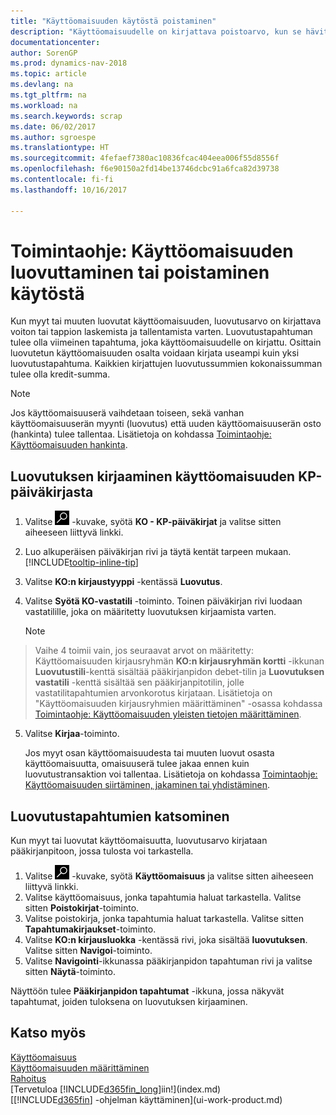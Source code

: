 ```yaml
---
title: "Käyttöomaisuuden käytöstä poistaminen"
description: "Käyttöomaisuudelle on kirjattava poistoarvo, kun se hävitetään, myydään tai poistetaan käytöstä."
documentationcenter: 
author: SorenGP
ms.prod: dynamics-nav-2018
ms.topic: article
ms.devlang: na
ms.tgt_pltfrm: na
ms.workload: na
ms.search.keywords: scrap
ms.date: 06/02/2017
ms.author: sgroespe
ms.translationtype: HT
ms.sourcegitcommit: 4fefaef7380ac10836fcac404eea006f55d8556f
ms.openlocfilehash: f6e90150a2fd14be13746dcbc91a6fca82d39738
ms.contentlocale: fi-fi
ms.lasthandoff: 10/16/2017

---
```

# <a name="how-to-dispose-of-or-retire-fixed-assets"></a>Toimintaohje: Käyttöomaisuuden luovuttaminen tai poistaminen käytöstä
Kun myyt tai muuten luovutat käyttöomaisuuden, luovutusarvo on kirjattava voiton tai tappion laskemista ja tallentamista varten. Luovutustapahtuman tulee olla viimeinen tapahtuma, joka käyttöomaisuudelle on kirjattu. Osittain luovutetun käyttöomaisuuden osalta voidaan kirjata useampi kuin yksi luovutustapahtuma. Kaikkien kirjattujen luovutussummien kokonaissumman tulee olla kredit-summa.  

> [!NOTE]  
>   Jos käyttöomaisuuserä vaihdetaan toiseen, sekä vanhan käyttöomaisuuserän myynti (luovutus) että uuden käyttöomaisuuserän osto (hankinta) tulee tallentaa. Lisätietoja on kohdassa [Toimintaohje: Käyttöomaisuuden hankinta](fa-how-acquire.md).  

## <a name="to-post-a-disposal-from-the-fixed-asset-gl-journal"></a>Luovutuksen kirjaaminen käyttöomaisuuden KP-päiväkirjasta
1. Valitse ![Etsi sivu tai raportti](media/ui-search/search_small.png "Etsi sivu tai raportti -kuvake") -kuvake, syötä **KO - KP-päiväkirjat** ja valitse sitten aiheeseen liittyvä linkki.  
2. Luo alkuperäisen päiväkirjan rivi ja täytä kentät tarpeen mukaan. [!INCLUDE[tooltip-inline-tip](includes/tooltip-inline-tip_md.md)]  
3. Valitse **KO:n kirjaustyyppi** -kentässä **Luovutus**.  
4. Valitse **Syötä KO-vastatili** -toiminto. Toinen päiväkirjan rivi luodaan vastatilille, joka on määritetty luovutuksen kirjaamista varten.  

    > [!NOTE]  
>   Vaihe 4 toimii vain, jos seuraavat arvot on määritetty: Käyttöomaisuuden kirjausryhmän **KO:n kirjausryhmän kortti** -ikkunan **Luovutustili**-kenttä sisältää pääkirjanpidon debet-tilin ja **Luovutuksen vastatili** -kenttä sisältää sen pääkirjanpitotilin, jolle vastatilitapahtumien arvonkorotus kirjataan. Lisätietoja on "Käyttöomaisuuden kirjausryhmien määrittäminen" -osassa kohdassa [Toimintaohje: Käyttöomaisuuden yleisten tietojen määrittäminen](fa-how-setup-general.md).  
5. Valitse **Kirjaa**-toiminto.  

    Jos myyt osan käyttöomaisuudesta tai muuten luovut osasta käyttöomaisuutta, omaisuuserä tulee jakaa ennen kuin luovutustransaktion voi tallentaa. Lisätietoja on kohdassa [Toimintaohje: Käyttöomaisuuden siirtäminen, jakaminen tai yhdistäminen](fa-how-trans-split-combine.md).  

## <a name="to-view-disposal-ledger-entries"></a>Luovutustapahtumien katsominen
Kun myyt tai luovutat käyttöomaisuutta, luovutusarvo kirjataan pääkirjanpitoon, jossa tulosta voi tarkastella.  

1. Valitse ![Etsi sivu tai raportti](media/ui-search/search_small.png "Etsi sivu tai raportti -kuvake") -kuvake, syötä **Käyttöomaisuus** ja valitse sitten aiheeseen liittyvä linkki.  
2. Valitse käyttöomaisuus, jonka tapahtumia haluat tarkastella. Valitse sitten **Poistokirjat**-toiminto.  
3. Valitse poistokirja, jonka tapahtumia haluat tarkastella. Valitse sitten **Tapahtumakirjaukset**-toiminto.  
4. Valitse **KO:n kirjausluokka** -kentässä rivi, joka sisältää **luovutuksen**. Valitse sitten **Navigoi**-toiminto.  
5. Valitse **Navigointi**-ikkunassa pääkirjanpidon tapahtuman rivi ja valitse sitten **Näytä**-toiminto.  

Näyttöön tulee **Pääkirjanpidon tapahtumat** -ikkuna, jossa näkyvät tapahtumat, joiden tuloksena on luovutuksen kirjaaminen.  

## <a name="see-also"></a>Katso myös
[Käyttöomaisuus](fa-manage.md)  
[Käyttöomaisuuden määrittäminen](fa-setup.md)  
[Rahoitus](finance.md)  
[Tervetuloa [!INCLUDE[d365fin_long](includes/d365fin_long_md.md)]iin!](index.md)  
[[!INCLUDE[d365fin](includes/d365fin_md.md)] -ohjelman käyttäminen](ui-work-product.md)

